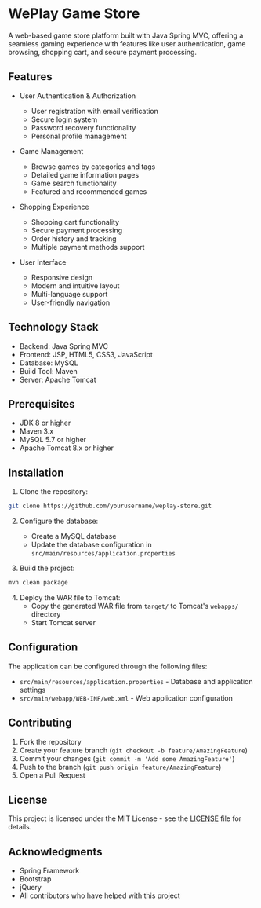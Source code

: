 # WePlay Game Store

A web-based game store platform built with Java Spring MVC, offering a seamless gaming experience with features like user authentication, game browsing, shopping cart, and secure payment processing.

## Features

- User Authentication & Authorization
  - User registration with email verification
  - Secure login system
  - Password recovery functionality
  - Personal profile management

- Game Management
  - Browse games by categories and tags
  - Detailed game information pages
  - Game search functionality
  - Featured and recommended games

- Shopping Experience
  - Shopping cart functionality
  - Secure payment processing
  - Order history and tracking
  - Multiple payment methods support

- User Interface
  - Responsive design
  - Modern and intuitive layout
  - Multi-language support
  - User-friendly navigation

## Technology Stack

- Backend: Java Spring MVC
- Frontend: JSP, HTML5, CSS3, JavaScript
- Database: MySQL
- Build Tool: Maven
- Server: Apache Tomcat

## Prerequisites

- JDK 8 or higher
- Maven 3.x
- MySQL 5.7 or higher
- Apache Tomcat 8.x or higher

## Installation

1. Clone the repository:
```bash
git clone https://github.com/yourusername/weplay-store.git
```

2. Configure the database:
   - Create a MySQL database
   - Update the database configuration in `src/main/resources/application.properties`

3. Build the project:
```bash
mvn clean package
```

4. Deploy the WAR file to Tomcat:
   - Copy the generated WAR file from `target/` to Tomcat's `webapps/` directory
   - Start Tomcat server

## Configuration

The application can be configured through the following files:
- `src/main/resources/application.properties` - Database and application settings
- `src/main/webapp/WEB-INF/web.xml` - Web application configuration

## Contributing

1. Fork the repository
2. Create your feature branch (`git checkout -b feature/AmazingFeature`)
3. Commit your changes (`git commit -m 'Add some AmazingFeature'`)
4. Push to the branch (`git push origin feature/AmazingFeature`)
5. Open a Pull Request

## License

This project is licensed under the MIT License - see the [LICENSE](LICENSE) file for details.

## Acknowledgments

- Spring Framework
- Bootstrap
- jQuery
- All contributors who have helped with this project 